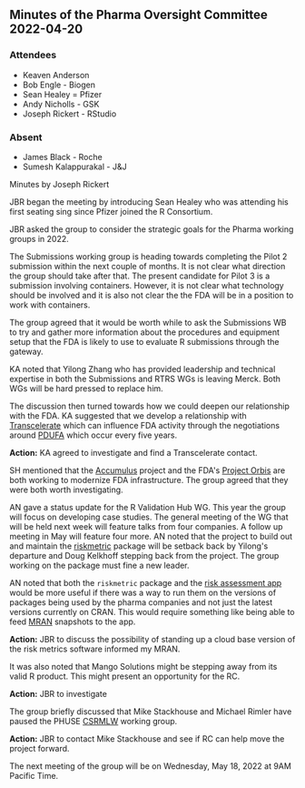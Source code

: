 ## Minutes of the Pharma Oversight Committee 2022-04-20

### Attendees
* Keaven Anderson
* Bob Engle - Biogen
* Sean Healey = Pfizer
* Andy Nicholls - GSK 
* Joseph Rickert - RStudio

### Absent

* James Black - Roche
* Sumesh Kalappurakal - J&J

Minutes by Joseph Rickert

JBR began the meeting by introducing Sean Healey who was attending his first seating sing since Pfizer joined the R Consortium. 


JBR asked the group to consider the strategic goals for the Pharma working groups in 2022. 

The Submissions working group is heading towards completing the Pilot 2 submission within the next couple of months. It is not clear what direction the group should take after that. The present candidate for Pilot 3 is a submission involving containers. However, it is not clear what technology should be involved and it is also not clear the the FDA will be in a position to work with containers. 

The group agreed that it would be worth while to ask the Submissions WB to try and gather more information about the procedures and equipment setup that the FDA is likely to use to evaluate R submissions through the gateway.

KA noted that Yilong Zhang who has provided leadership and technical expertise in both the Submissions and RTRS WGs is leaving Merck. Both WGs will be hard pressed to replace him.

The discussion then turned towards how we could deepen our relationship with the FDA. KA suggested that we develop a relationship with [Transcelerate](https://www.transceleratebiopharmainc.com/) which can influence FDA activity through the negotiations around [PDUFA](https://phrma.org/policy-issues/Research-and-Development/PDUFA) which occur every five years. 

**Action:** KA agreed to investigate and find a Transcelerate contact.

SH mentioned that the [Accumulus](https://www.accumulus.org/) project and the FDA's [Project Orbis](https://www.fda.gov/about-fda/oncology-center-excellence/project-orbis) are both working to modernize FDA infrastructure. The group agreed that they were both worth investigating.


AN gave a status update for the R Validation Hub WG. This year the group will focus on developing case studies. The general meeting of the WG that will be held next week will feature talks from four companies. A follow up meeting in May will feature four more. AN noted that the project to build out and maintain the [riskmetric](https://cran.r-project.org/package=riskmetric) package will be setback back by Yilong's departure and Doug Kelkhoff stepping back from the project. The group working on the package must fine a new leader. 

AN noted that both the `riskmetric` package and the [risk assessment app](https://github.com/pharmaR/risk_assessment/pull/162) would be more useful if there was a way to run them on the versions of packages being used by the pharma companies and not just the latest versions currently on CRAN. This would require something like being able to feed [MRAN](https://mran.microsoft.com/) snapshots to the app.

**Action:** JBR to discuss the possibility of standing up a cloud base version of the risk metrics software informed my MRAN. 

It was also noted that Mango Solutions might be stepping away from its valid R product. This might present an opportunity for the RC.

**Action:** JBR to investigate

The group briefly discussed that Mike Stackhouse and Michael Rimler have paused the PHUSE [CSRMLW](https://github.com/phuse-org/CSRMLW) working group.

**Action:** JBR to contact Mike Stackhouse and see if RC can help move the project forward.

The next meeting of the group will be on Wednesday, May 18, 2022 at 9AM Pacific Time.


